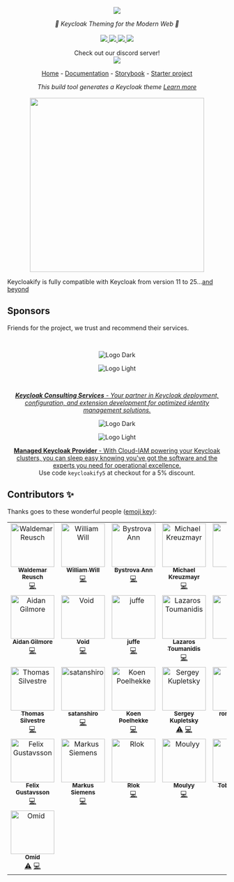 <p align="center">
    <img src="https://user-images.githubusercontent.com/6702424/109387840-eba11f80-7903-11eb-9050-db1dad883f78.png">  
</p>
<p align="center">
    <i>🔏 Keycloak Theming for the Modern Web 🔏</i>
    <br>
    <br>
    <a href="https://github.com/garronej/keycloakify/actions">
      <img src="https://github.com/garronej/keycloakify/workflows/ci/badge.svg?branch=main">
    </a>
    <a href="https://www.npmjs.com/package/keycloakify">
      <img src="https://img.shields.io/npm/dm/keycloakify">
    </a>
    <a href="https://github.com/garronej/keycloakify/blob/main/LICENSE">
      <img src="https://img.shields.io/npm/l/keycloakify">
    </a>
    <a href="https://github.com/thomasdarimont/awesome-keycloak">
        <img src="https://awesome.re/mentioned-badge.svg"/>
    </a>
    <p align="center">
      Check out our discord server!<br/>
      <a href="https://discord.gg/mJdYJSdcm4">
        <img src="https://dcbadge.limes.pink/api/server/kYFZG7fQmn"/>
      </a>
    </p>
    <p align="center">
        <a href="https://www.keycloakify.dev">Home</a>
        -
        <a href="https://docs.keycloakify.dev">Documentation</a>
        -
        <a href="https://storybook.keycloakify.dev">Storybook</a>
        -
        <a href="https://github.com/codegouvfr/keycloakify-starter">Starter project</a>
    </p>
</p>

<p align="center">
    <i>This build tool generates a Keycloak theme <a href="https://www.keycloakify.dev">Learn more</a></i>
    <br/>
    <br/>
    <img width="400" src="https://github.com/user-attachments/assets/6bf3bef9-00b0-4460-97b9-0d2da8500798">
</p>

Keycloakify is fully compatible with Keycloak from version 11 to 25...[and beyond](https://github.com/keycloakify/keycloakify/discussions/346#discussioncomment-5889791)

## Sponsors

Friends for the project, we trust and recommend their services.

<br/>

<div align="center">

![Logo Dark](https://github.com/user-attachments/assets/088f6631-b7ef-42ad-812b-df4870dc16ae#gh-dark-mode-only)

</div>

<div align="center">

![Logo Light](https://github.com/user-attachments/assets/53fb16f8-02ef-4523-9c36-b42d6e59837e#gh-light-mode-only)

</div>

<br/>

<p align="center">
  <a href="https://www.zone2.tech/services/keycloak-consulting">
    <i><strong>Keycloak Consulting Services</strong> - Your partner in Keycloak deployment, configuration, and extension development for optimized identity management solutions.</i>
  </a>
</p>

<div align="center">

![Logo Dark](https://user-images.githubusercontent.com/6702424/234135797-c84d0a90-0526-43e5-a186-70cbebdeb278.png#gh-dark-mode-only)

</div>

<div align="center">

![Logo Light](https://user-images.githubusercontent.com/6702424/234135799-68684c33-4ec5-48d4-8763-0f3922c86643.png#gh-light-mode-only)

</div>

<p align="center">
<a href="https://cloud-iam.com/?mtm_campaign=keycloakify-deal&mtm_source=keycloakify-github"><strong>Managed Keycloak Provider</strong> - With Cloud-IAM powering your Keycloak clusters, you can sleep easy knowing you've got the software and the experts you need for operational excellence.  </a>
<br/>
Use code <code>keycloakify5</code> at checkout for a 5% discount.
</p>

## Contributors ✨

Thanks goes to these wonderful people ([emoji key](https://allcontributors.org/docs/en/emoji-key)):

<!-- ALL-CONTRIBUTORS-LIST:START - Do not remove or modify this section -->
<!-- prettier-ignore-start -->
<!-- markdownlint-disable -->
<table>
  <tbody>
    <tr>
      <td align="center" valign="top" width="14.28%"><a href="https://github.com/lordvlad"><img src="https://avatars.githubusercontent.com/u/1217769?v=4?s=100" width="100px;" alt="Waldemar Reusch"/><br /><sub><b>Waldemar Reusch</b></sub></a><br /><a href="https://github.com/keycloakify/keycloakify/commits?author=lordvlad" title="Code">💻</a></td>
      <td align="center" valign="top" width="14.28%"><a href="https://willwill96.github.io/the-ui-dawg-static-site/en/introduction/"><img src="https://avatars.githubusercontent.com/u/10997562?v=4?s=100" width="100px;" alt="William Will"/><br /><sub><b>William Will</b></sub></a><br /><a href="https://github.com/keycloakify/keycloakify/commits?author=willwill96" title="Code">💻</a></td>
      <td align="center" valign="top" width="14.28%"><a href="https://github.com/Ann2827"><img src="https://avatars.githubusercontent.com/u/32645809?v=4?s=100" width="100px;" alt="Bystrova Ann"/><br /><sub><b>Bystrova Ann</b></sub></a><br /><a href="https://github.com/keycloakify/keycloakify/commits?author=Ann2827" title="Code">💻</a></td>
      <td align="center" valign="top" width="14.28%"><a href="https://github.com/mkreuzmayr"><img src="https://avatars.githubusercontent.com/u/20108212?v=4?s=100" width="100px;" alt="Michael Kreuzmayr"/><br /><sub><b>Michael Kreuzmayr</b></sub></a><br /><a href="https://github.com/keycloakify/keycloakify/commits?author=mkreuzmayr" title="Code">💻</a></td>
      <td align="center" valign="top" width="14.28%"><a href="https://coolmathgames.tech"><img src="https://avatars.githubusercontent.com/u/6877780?v=4?s=100" width="100px;" alt="Mary "/><br /><sub><b>Mary </b></sub></a><br /><a href="https://github.com/keycloakify/keycloakify/commits?author=Mstrodl" title="Code">💻</a></td>
      <td align="center" valign="top" width="14.28%"><a href="https://tasyp.xyz/"><img src="https://avatars.githubusercontent.com/u/6623212?v=4?s=100" width="100px;" alt="German Öö"/><br /><sub><b>German Öö</b></sub></a><br /><a href="https://github.com/keycloakify/keycloakify/commits?author=Tasyp" title="Code">💻</a></td>
      <td align="center" valign="top" width="14.28%"><a href="https://revolunet.com"><img src="https://avatars.githubusercontent.com/u/124937?v=4?s=100" width="100px;" alt="Julien Bouquillon"/><br /><sub><b>Julien Bouquillon</b></sub></a><br /><a href="https://github.com/keycloakify/keycloakify/commits?author=revolunet" title="Code">💻</a></td>
    </tr>
    <tr>
      <td align="center" valign="top" width="14.28%"><a href="https://github.com/aidangilmore"><img src="https://avatars.githubusercontent.com/u/32880357?v=4?s=100" width="100px;" alt="Aidan Gilmore"/><br /><sub><b>Aidan Gilmore</b></sub></a><br /><a href="https://github.com/keycloakify/keycloakify/commits?author=aidangilmore" title="Code">💻</a></td>
      <td align="center" valign="top" width="14.28%"><a href="https://github.com/0x-Void"><img src="https://avatars.githubusercontent.com/u/32745739?v=4?s=100" width="100px;" alt="Void"/><br /><sub><b>Void</b></sub></a><br /><a href="https://github.com/keycloakify/keycloakify/commits?author=0x-Void" title="Code">💻</a></td>
      <td align="center" valign="top" width="14.28%"><a href="https://github.com/juffe"><img src="https://avatars.githubusercontent.com/u/5393231?v=4?s=100" width="100px;" alt="juffe"/><br /><sub><b>juffe</b></sub></a><br /><a href="https://github.com/keycloakify/keycloakify/commits?author=juffe" title="Code">💻</a></td>
      <td align="center" valign="top" width="14.28%"><a href="https://github.com/lazToum"><img src="https://avatars.githubusercontent.com/u/4764837?v=4?s=100" width="100px;" alt="Lazaros Toumanidis"/><br /><sub><b>Lazaros Toumanidis</b></sub></a><br /><a href="https://github.com/keycloakify/keycloakify/commits?author=lazToum" title="Code">💻</a></td>
      <td align="center" valign="top" width="14.28%"><a href="https://github.com/marcmrf"><img src="https://avatars.githubusercontent.com/u/9928519?v=4?s=100" width="100px;" alt="Marc"/><br /><sub><b>Marc</b></sub></a><br /><a href="https://github.com/keycloakify/keycloakify/commits?author=marcmrf" title="Code">💻</a></td>
      <td align="center" valign="top" width="14.28%"><a href="http://kasir-barati.github.io"><img src="https://avatars.githubusercontent.com/u/73785723?v=4?s=100" width="100px;" alt="Kasir Barati"/><br /><sub><b>Kasir Barati</b></sub></a><br /><a href="https://github.com/keycloakify/keycloakify/commits?author=kasir-barati" title="Documentation">📖</a></td>
      <td align="center" valign="top" width="14.28%"><a href="https://github.com/asashay"><img src="https://avatars.githubusercontent.com/u/10714670?v=4?s=100" width="100px;" alt="Alex Oliynyk"/><br /><sub><b>Alex Oliynyk</b></sub></a><br /><a href="https://github.com/keycloakify/keycloakify/commits?author=asashay" title="Code">💻</a></td>
    </tr>
    <tr>
      <td align="center" valign="top" width="14.28%"><a href="https://www.gravitysoftware.be"><img src="https://avatars.githubusercontent.com/u/1140574?v=4?s=100" width="100px;" alt="Thomas Silvestre"/><br /><sub><b>Thomas Silvestre</b></sub></a><br /><a href="https://github.com/keycloakify/keycloakify/commits?author=thosil" title="Code">💻</a></td>
      <td align="center" valign="top" width="14.28%"><a href="https://github.com/satanshiro"><img src="https://avatars.githubusercontent.com/u/38865738?v=4?s=100" width="100px;" alt="satanshiro"/><br /><sub><b>satanshiro</b></sub></a><br /><a href="https://github.com/keycloakify/keycloakify/commits?author=satanshiro" title="Code">💻</a></td>
      <td align="center" valign="top" width="14.28%"><a href="https://poelhekke.dev"><img src="https://avatars.githubusercontent.com/u/1632377?v=4?s=100" width="100px;" alt="Koen Poelhekke"/><br /><sub><b>Koen Poelhekke</b></sub></a><br /><a href="https://github.com/keycloakify/keycloakify/commits?author=kpoelhekke" title="Code">💻</a></td>
      <td align="center" valign="top" width="14.28%"><a href="https://github.com/zavoloklom"><img src="https://avatars.githubusercontent.com/u/4151869?v=4?s=100" width="100px;" alt="Sergey Kupletsky"/><br /><sub><b>Sergey Kupletsky</b></sub></a><br /><a href="https://github.com/keycloakify/keycloakify/commits?author=zavoloklom" title="Tests">⚠️</a> <a href="https://github.com/keycloakify/keycloakify/commits?author=zavoloklom" title="Code">💻</a></td>
      <td align="center" valign="top" width="14.28%"><a href="https://github.com/rome-user"><img src="https://avatars.githubusercontent.com/u/114131048?v=4?s=100" width="100px;" alt="rome-user"/><br /><sub><b>rome-user</b></sub></a><br /><a href="https://github.com/keycloakify/keycloakify/commits?author=rome-user" title="Code">💻</a></td>
      <td align="center" valign="top" width="14.28%"><a href="https://github.com/celinepelletier"><img src="https://avatars.githubusercontent.com/u/82821620?v=4?s=100" width="100px;" alt="Céline Pelletier"/><br /><sub><b>Céline Pelletier</b></sub></a><br /><a href="https://github.com/keycloakify/keycloakify/commits?author=celinepelletier" title="Code">💻</a></td>
      <td align="center" valign="top" width="14.28%"><a href="https://github.com/xgp"><img src="https://avatars.githubusercontent.com/u/244253?v=4?s=100" width="100px;" alt="Garth"/><br /><sub><b>Garth</b></sub></a><br /><a href="https://github.com/keycloakify/keycloakify/commits?author=xgp" title="Code">💻</a></td>
    </tr>
    <tr>
      <td align="center" valign="top" width="14.28%"><a href="https://github.com/BlackVoid"><img src="https://avatars.githubusercontent.com/u/673720?v=4?s=100" width="100px;" alt="Felix Gustavsson"/><br /><sub><b>Felix Gustavsson</b></sub></a><br /><a href="https://github.com/keycloakify/keycloakify/commits?author=BlackVoid" title="Code">💻</a></td>
      <td align="center" valign="top" width="14.28%"><a href="https://m-siemens.de/"><img src="https://avatars.githubusercontent.com/u/1873922?v=4?s=100" width="100px;" alt="Markus Siemens"/><br /><sub><b>Markus Siemens</b></sub></a><br /><a href="https://github.com/keycloakify/keycloakify/commits?author=msiemens" title="Code">💻</a></td>
      <td align="center" valign="top" width="14.28%"><a href="https://github.com/law108000"><img src="https://avatars.githubusercontent.com/u/8112024?v=4?s=100" width="100px;" alt="Rlok"/><br /><sub><b>Rlok</b></sub></a><br /><a href="https://github.com/keycloakify/keycloakify/commits?author=law108000" title="Code">💻</a></td>
      <td align="center" valign="top" width="14.28%"><a href="https://github.com/Moulyy"><img src="https://avatars.githubusercontent.com/u/115405804?v=4?s=100" width="100px;" alt="Moulyy"/><br /><sub><b>Moulyy</b></sub></a><br /><a href="https://github.com/keycloakify/keycloakify/commits?author=Moulyy" title="Code">💻</a></td>
      <td align="center" valign="top" width="14.28%"><a href="https://github.com/madmadson"><img src="https://avatars.githubusercontent.com/u/798831?v=4?s=100" width="100px;" alt="Tobias Matt"/><br /><sub><b>Tobias Matt</b></sub></a><br /><a href="https://github.com/keycloakify/keycloakify/commits?author=madmadson" title="Code">💻</a></td>
      <td align="center" valign="top" width="14.28%"><a href="https://github.com/oliviergoulet5"><img src="https://avatars.githubusercontent.com/u/17685861?v=4?s=100" width="100px;" alt="Olivier Goulet"/><br /><sub><b>Olivier Goulet</b></sub></a><br /><a href="https://github.com/keycloakify/keycloakify/commits?author=oliviergoulet5" title="Code">💻</a></td>
      <td align="center" valign="top" width="14.28%"><a href="https://github.com/liamlows"><img src="https://avatars.githubusercontent.com/u/1365914?v=4?s=100" width="100px;" alt="Liam Lowsley-Williams"/><br /><sub><b>Liam Lowsley-Williams</b></sub></a><br /><a href="https://github.com/keycloakify/keycloakify/commits?author=liamlows" title="Code">💻</a> <a href="https://github.com/keycloakify/keycloakify/commits?author=liamlows" title="Documentation">📖</a></td>
    </tr>
    <tr>
      <td align="center" valign="top" width="14.28%"><a href="https://www.linkedin.com/in/oes-rioniz/"><img src="https://avatars.githubusercontent.com/u/5172296?v=4?s=100" width="100px;" alt="Omid"/><br /><sub><b>Omid</b></sub></a><br /><a href="https://github.com/keycloakify/keycloakify/commits?author=uchar" title="Tests">⚠️</a> <a href="https://github.com/keycloakify/keycloakify/commits?author=uchar" title="Code">💻</a></td>
    </tr>
  </tbody>
</table>

<!-- markdownlint-restore -->
<!-- prettier-ignore-end -->

<!-- ALL-CONTRIBUTORS-LIST:END -->
